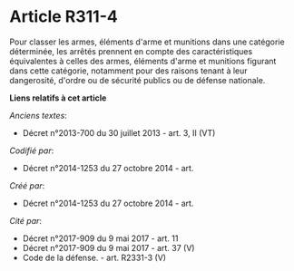 # Article R311-4

Pour classer les armes, éléments d'arme et munitions dans une catégorie déterminée, les arrêtés prennent en compte des
caractéristiques équivalentes à celles des armes, éléments d'arme et munitions figurant dans cette catégorie, notamment pour
des raisons tenant à leur dangerosité, d'ordre ou de sécurité publics ou de défense nationale.

**Liens relatifs à cet article**

_Anciens textes_:

  - Décret n°2013-700 du 30 juillet 2013 - art. 3, II (VT)

_Codifié par_:

  - Décret n°2014-1253 du 27 octobre 2014 - art.

_Créé par_:

  - Décret n°2014-1253 du 27 octobre 2014 - art.

_Cité par_:

  - Décret n°2017-909 du 9 mai 2017 - art. 11
  - Décret n°2017-909 du 9 mai 2017 - art. 37 (V)
  - Code de la défense. - art. R2331-3 (V)
